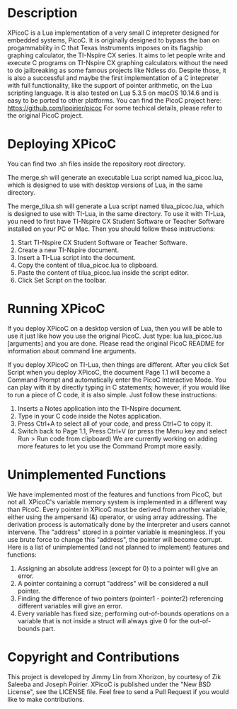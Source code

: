 # Description

XPicoC is a Lua implementation of a very small C intepreter designed for embedded systems, PicoC. It is originally designed to bypass the ban on progammability in C that Texas Instruments imposes on its flagship graphing calculator, the TI-Nspire CX series. It aims to let people write and execute C programs on TI-Nspire CX graphing calculators without the need to do jailbreaking as some famous projects like Ndless do. Despite those, it is also a successful and maybe the first implementation of a C intepreter with full functionality, like the support of pointer arithmetic, on the Lua scripting language. It is also tested on Lua 5.3.5 on macOS 10.14.6 and is easy to be ported to other platforms.
You can find the PicoC project here: https://github.com/jpoirier/picoc
For some techical details, please refer to the original PicoC project.

# Deploying XPicoC

You can find two .sh files inside the repository root directory.

The merge.sh will generate an executable Lua script named lua_picoc.lua, which is designed to use with desktop versions of Lua, in the same directory.

The merge_tilua.sh will generate a Lua script named tilua_picoc.lua, which is designed to use with TI-Lua, in the same directory. To use it with TI-Lua, you need to first have TI-Nspire CX Student Software or Teacher Software installed on your PC or Mac. Then you should follow these instructions:
1. Start TI-Nspire CX Student Software or Teacher Software.
2. Create a new TI-Nspire document.
3. Insert a TI-Lua script into the document.
4. Copy the content of tilua_picoc.lua to clipboard.
5. Paste the content of tilua_picoc.lua inside the script editor.
6. Click Set Script on the toolbar.

# Running XPicoC

If you deploy XPicoC on a desktop version of Lua, then you will be able to use it just like how you use the original PicoC. Just type:
lua lua_picoc.lua \[arguments\]
and you are done.
Please read the original PicoC README for information about command line arguments.

If you deploy XPicoC on TI-Lua, then things are different.
After you click Set Script when you deploy XPicoC, the document Page 1.1 will become a Command Prompt and automatically enter the PicoC Interactive Mode. You can play with it by directly typing in C statements; however, if you would like to run a piece of C code, it is also simple. Just follow these instructions:
1. Inserts a Notes application into the TI-Nspire document.
2. Type in your C code inside the Notes application.
3. Press Ctrl+A to select all of your code, and press Ctrl+C to copy it.
4. Switch back to Page 1.1, Press Ctrl+V (or press the Menu key and select Run > Run code from clipboard)
We are currently working on adding more features to let you use the Command Prompt more easily.

# Unimplemented Functions

We have implemented most of the features and functions from PicoC, but not all.
XPicoC's variable memory system is implemented in a different way than PicoC. Every pointer in XPicoC must be derived from another variable, either using the ampersand (&) operator, or using array addressing. The derivation process is automatically done by the interpreter and users cannot intervene. The "address" stored in a pointer variable is meaningless. If you use brute force to change this "address", the pointer will become corrupt.
Here is a list of unimplemented (and not planned to implement) features and functions:
1. Assigning an absolute address (except for 0) to a pointer will give an error.
2. A pointer containing a corrupt "address" will be considered a null pointer.
3. Finding the difference of two pointers (pointer1 - pointer2) referencing different variables will give an error.
4. Every variable has fixed size; performing out-of-bounds operations on a variable that is not inside a struct will always give 0 for the out-of-bounds part.

# Copyright and Contributions

This project is developed by Jimmy Lin from Xhorizon, by courtesy of Zik Saleeba and Joseph Poirier.
XPicoC is published under the "New BSD License", see the LICENSE file.
Feel free to send a Pull Request if you would like to make contributions.
